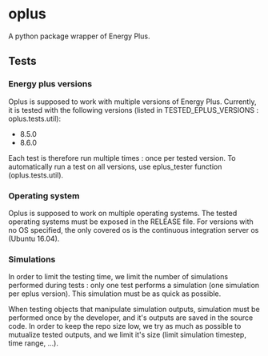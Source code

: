 # oplus

A python package wrapper of Energy Plus.

## Tests

### Energy plus versions

Oplus is supposed to work with multiple versions of Energy Plus.
Currently, it is tested with the following versions (listed in TESTED_EPLUS_VERSIONS : oplus.tests.util):
* 8.5.0
* 8.6.0

Each test is therefore run multiple times : once per tested version. To automatically run a test on all versions, use
eplus_tester function (oplus.tests.util).

### Operating system

Oplus is supposed to work on multiple operating systems. The tested operating systems must be exposed in the RELEASE
file. For versions with no OS specified, the only covered os is the continuous integration server os (Ubuntu 16.04).

### Simulations

In order to limit the testing time, we limit the number of simulations performed during tests : only one test performs 
a simulation (one simulation per eplus version). This simulation must be as quick as possible.

When testing objects that manipulate simulation outputs, simulation must be performed once by the developer, and it's
outputs are saved in the source code. In order to keep the repo size low, we try as much as possible to mutualize
tested outputs, and we limit it's size (limit simulation timestep, time range, ...).


